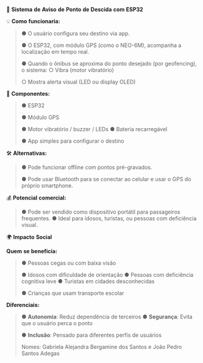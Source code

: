 🚌 **Sistema** **de** **Aviso** **de** **Ponto** **de** **Descida**
**com** **ESP32**

💡 **Como** **funcionaria:**

> ● O usuário configura seu destino via app.
>
> ● O ESP32, com módulo GPS (como o NEO-6M), acompanha a localização em
> tempo real.
>
> ● Quando o ônibus se aproxima do ponto desejado (por geofencing), o
> sistema: ○ Vibra (motor vibratório)
>
> ○ Mostra alerta visual (LED ou display OLED)

🔧 **Componentes:**

> ● ESP32
>
> ● Módulo GPS
>
> ● Motor vibratório / buzzer / LEDs ● Bateria recarregável
>
> ● App simples para configurar o destino

🛠 **Alternativas:**

> ● Pode funcionar offline com pontos pré-gravados.
>
> ● Pode usar Bluetooth para se conectar ao celular e usar o GPS do
> próprio smartphone.

💰 **Potencial** **comercial:**

> ● Pode ser vendido como dispositivo portátil para passageiros
> frequentes. ● Ideal para idosos, turistas, ou pessoas com deficiência
> visual.

🌍 **Impacto** **Social**

**Quem** **se** **beneficia:**

> ● Pessoas cegas ou com baixa visão
>
> ● Idosos com dificuldade de orientação ● Pessoas com deficiência
> cognitiva leve ● Turistas em cidades desconhecidas
>
> ● Crianças que usam transporte escolar

**Diferenciais:**

> ● **Autonomia**: Reduz dependência de terceiros ● **Segurança**: Evita
> que o usuário perca o ponto
>
> ● **Inclusão**: Pensado para diferentes perfis de usuários
>
> Nomes: Gabriela Alejandra Bergamine dos Santos e João Pedro Santos
> Adegas
